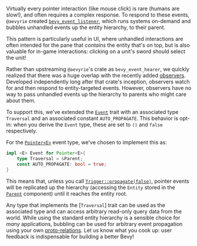<!-- Minimal Bubbling Observers -->
<!-- https://github.com/bevyengine/bevy/pull/13991 -->

Virtually every pointer interaction (like mouse click) is rare (humans are slow!), and often requires a complex response.
To respond to these events, `@aevyrie` created [`bevy_event_listener`],
which runs systems on-demand and bubbles unhandled events up the entity hierarchy, to their parent.

This pattern is particularly useful in UI, where unhandled interactions are often intended for the pane that *contains* the entity that's on top, but is also valuable for in-game interactions: clicking on a unit's sword should select the unit!

Rather than upstreaming `@aevyrie`'s crate as `bevy_event_hearer`, we quickly realized that there was a huge overlap with the recently added [observers].
Developed independently long after that crate's inception, observers watch for and then respond to entity-targeted events.
However, observers have no way to pass unhandled events up the hierarchy to parents who might care about them.

To support this, we've extended the [`Event`] trait with an associated type `Traversal` and an associated constant `AUTO_PROPAGATE`.
This behavior is opt-in: when you derive the `Event` type, these are set to `()` and `false` respectively.

For the [`Pointer<E>`] event type, we've chosen to implement this as:

```rust
impl <E> Event for Pointer<E>{
    type Traversal = &Parent;
    const AUTO_PROPAGATE: bool = true;
}
```

This means that, unless you call [`Trigger::propagate(false)`], pointer events will be replicated up the hierarchy (accessing the `Entity` stored in the [`Parent`] component) until it reaches the entity root.

Any type that implements the [`Traversal`] trait can be used as the associated type and can access arbitrary read-only query data from the world.
While using the standard entity hierarchy is a sensible choice for *many* applications, bubbling can be used for arbitrary event propagation using your own [proto-relations].
Let us know what you cook up: user feedback is indispensable for building a better Bevy!

[Observers]: https://bevyengine.org/news/bevy-0-14/#ecs-hooks-and-observers
[`bevy_event_listener`]: (https://github.com/aevyrie/bevy_eventlistener)
[`Event`]: https://docs.rs/bevy/0.15.0/bevy/ecs/event/trait.Event.html
[`Pointer<E>`]: https://docs.rs/bevy/0.15.0/bevy/picking/events/struct.Pointer.html
[`Trigger::propagate(false)`]: https://docs.rs/bevy/0.15.0/bevy/ecs/prelude/struct.Trigger.html#method.propagate
[`Parent`]: https://docs.rs/bevy/0.15.0/bevy/hierarchy/struct.Parent.html
[proto-relations]: https://github.com/bevyengine/bevy/issues/3742